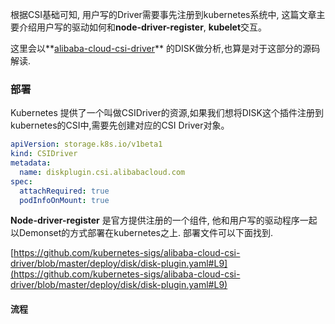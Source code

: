 根据CSI基础可知, 用户写的Driver需要事先注册到kubernetes系统中, 这篇文章主要介绍用户写的驱动如何和**node-driver-register**, **kubelet**交互。

这里会以**[alibaba-cloud-csi-driver](https://github.com/kubernetes-sigs/alibaba-cloud-csi-driver)** 的DISK做分析,也算是对于这部分的源码解读.



### 部署

Kubernetes 提供了一个叫做CSIDriver的资源,如果我们想将DISK这个插件注册到kubernetes的CSI中,需要先创建对应的CSI Driver对象。

```yaml
apiVersion: storage.k8s.io/v1beta1
kind: CSIDriver
metadata:
  name: diskplugin.csi.alibabacloud.com
spec:
  attachRequired: true
  podInfoOnMount: true
```

**Node-driver-register** 是官方提供注册的一个组件, 他和用户写的驱动程序一起以Demonset的方式部署在kubernetes之上. 部署文件可以下面找到.

[https://github.com/kubernetes-sigs/alibaba-cloud-csi-driver/blob/master/deploy/disk/disk-plugin.yaml#L9](https://github.com/kubernetes-sigs/alibaba-cloud-csi-driver/blob/master/deploy/disk/disk-plugin.yaml#L9)



#### 流程


